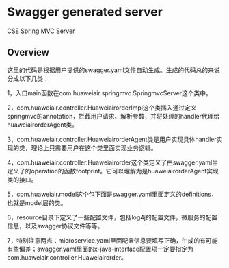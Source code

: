 # Swagger generated server

CSE Spring MVC Server


## Overview
这里的代码是根据用户提供的swagger.yaml文件自动生成。生成的代码总的来说分成以下几类：

1，入口main函数在com.huaweiair.springmvc.SpringmvcServer这个类中。

2，com.huaweiair.controller.HuaweiairorderImpl这个类插入通过定义springmvc的annotation，拦截用户请求、解析参数，并将处理的handler代理给huaweiairorderAgent类。

3，com.huaweiair.controller.HuaweiairorderAgent类是用户实现具体handler实现的类，理论上只需要用户在这个类里面实现业务逻辑。

4，com.huaweiair.controller.Huaweiairorder这个类定义了由swagger.yaml里定义了的operation的函数footprint。它可以理解为是huaweiairorderAgent实现类的接口。

5，com.huaweiair.model这个包下面是swagger.yaml里面定义的definitions，也就是model层的类。

6，resource目录下定义了一些配置文件，包括log4j的配置文件，微服务的配置信息，以及swagger协议文件等等。

7，特别注意两点：microservice.yaml里面配置信息要填写正确，生成的有可能有些偏差；swagger.yaml里面的x-java-interface配置项一定要指定为com.huaweiair.controller.Huaweiairorder。